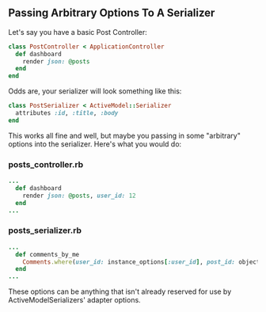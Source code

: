 ## Passing Arbitrary Options To A Serializer

Let's say you have a basic Post Controller:

```ruby
class PostController < ApplicationController
  def dashboard  
    render json: @posts
  end
end
```

Odds are, your serializer will look something like this:

```ruby
class PostSerializer < ActiveModel::Serializer
  attributes :id, :title, :body
end
```

This works all fine and well, but maybe you passing in some "arbitrary" options
into the serializer. Here's what you would do:

### posts_controller.rb

```ruby
...
  def dashboard  
    render json: @posts, user_id: 12
  end
...
```

### posts_serializer.rb

```ruby
...
  def comments_by_me  
    Comments.where(user_id: instance_options[:user_id], post_id: object.id)
  end
...
```

These options can be anything that isn't already reserved for use by
ActiveModelSerializers' adapter options.
